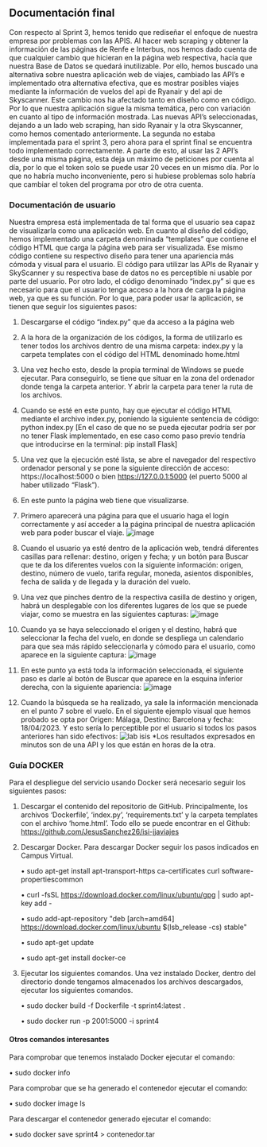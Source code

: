 
## Documentación final

Con respecto al Sprint 3, hemos tenido que rediseñar el enfoque de nuestra empresa por problemas con las APIS. Al hacer web scraping y obtener la información de las páginas de Renfe e Interbus, nos hemos dado cuenta de que cualquier cambio que hicieran en la página web respectiva, hacía que nuestra Base de Datos se quedará inutilizable. 
Por ello, hemos buscado una alternativa sobre nuestra aplicación web de viajes, cambiado las API’s e implementado otra alternativa efectiva, que es mostrar posibles viajes mediante la información de vuelos del api de Ryanair y del api de Skyscanner. 
Este cambio nos ha afectado tanto en diseño como en código. Por lo que nuestra aplicación sigue la misma temática, pero con variación en cuanto al tipo de información mostrada. 
Las nuevas API’s seleccionadas, dejando a un lado web scraping, han sido Ryanair y la otra Skyscanner, como hemos comentado anteriormente. La segunda no estaba implementada para el sprint 3, pero ahora para el sprint final se encuentra todo implementado correctamente.
A parte de esto, al usar las 2 API’s desde una misma página, esta deja un máximo de peticiones por cuenta al día, por lo que el token solo se puede usar 20 veces en un mismo día. Por lo que no habría mucho inconveniente, pero si hubiese problemas solo habría que cambiar el token del programa por otro de otra cuenta.


### Documentación de usuario

Nuestra empresa está implementada de tal forma que el usuario sea capaz de visualizarla como una aplicación web. 
En cuanto al diseño del código, hemos implementado una carpeta denominada “templates” que contiene el código HTML que carga la página web para ser visualizada. Ese mismo código contiene su respectivo diseño para tener una apariencia más cómoda y visual para el usuario. 
El código para utilizar las APIs de Ryanair y SkyScanner y su respectiva base de datos no es perceptible ni usable por parte del usuario. 
Por otro lado, el código denominado “index.py” si que es necesario para que el usuario tenga acceso a la hora de carga la página web, ya que es su función. 
Por lo que, para poder usar la aplicación, se tienen que seguir los siguientes pasos: 
1.	Descargarse el código “index.py” que da acceso a la página web
2.	A la hora de la organización de los códigos, la forma de utilizarlo es tener todos los archivos dentro de una misma carpeta: index.py y la carpeta templates con el código del HTML denominado home.html
3.	Una vez hecho esto, desde la propia terminal de Windows se puede ejecutar. Para conseguirlo, se tiene que situar en la zona del ordenador donde tenga la carpeta anterior. Y abrir la carpeta para tener la ruta de los archivos. 
4.	Cuando se esté en este punto, hay que ejecutar el código HTML mediante el archivo index.py, poniendo la siguiente sentencia de código: python index.py
[En el caso de que no se pueda ejecutar podría ser por no tener Flask implementado, en ese caso como paso previo tendría que introducirse en la terminal: pip install Flask]
5.	Una vez que la ejecución esté lista, se abre el navegador del respectivo ordenador personal y se pone la siguiente dirección de acceso: https://localhost:5000 o bien https://127.0.0.1:5000 (el puerto 5000 al haber utilizado “Flask”).
6.	En este punto la página web tiene que visualizarse. 
7.	Primero aparecerá una página para que el usuario haga el login correctamente y así acceder a la página principal de nuestra aplicación web para poder buscar el viaje. 
![image](https://user-images.githubusercontent.com/91602556/234912650-91c31a63-7272-46f0-bbe3-0b5ff44feef8.png)
8.	Cuando el usuario ya esté dentro de la aplicación web, tendrá diferentes casillas para rellenar: destino, origen y fecha; y un botón para Buscar que te da los diferentes vuelos con la siguiente información: origen, destino, número de vuelo, tarifa regular, moneda, asientos disponibles, fecha de salida y de llegada y la duración del vuelo. 
9.	Una vez que pinches dentro de la respectiva casilla de destino y origen, habrá un desplegable con los diferentes lugares de los que se puede viajar, como se muestra en las siguientes capturas: 
 ![image](https://user-images.githubusercontent.com/91559952/231840861-92bde736-d637-4eec-bd82-8313026800e5.png)

9.	Cuando ya se haya seleccionado el origen y el destino, habrá que seleccionar la fecha del vuelo, en donde se despliega un calendario para que sea más rápido seleccionarla y cómodo para el usuario, como aparece en la siguiente captura: 
 ![image](https://user-images.githubusercontent.com/91559952/231840915-15920a81-6e20-4547-9f98-00b503c4a866.png)

10.	En este punto ya está toda la información seleccionada, el siguiente paso es darle al botón de Buscar que aparece en la esquina inferior derecha, con la siguiente apariencia: 
 ![image](https://user-images.githubusercontent.com/91559952/231840952-08e19602-9201-413b-819c-3fb321e34739.png)

11.	Cuando la búsqueda se ha realizado, ya sale la información mencionada en el punto 7 sobre el vuelo. En el siguiente ejemplo visual que hemos probado se opta por Origen: Málaga, Destino: Barcelona y fecha: 18/04/2023. Y esto sería lo perceptible por el usuario si todos los pasos anteriores han sido efectivos: 
![lab isis](https://user-images.githubusercontent.com/91559952/234650490-03d7c163-61c2-4b1c-8977-2342056dba78.jpg)
*Los resultados expresados en minutos son de una API y los que están en horas de la otra. 

### Guía DOCKER
Para el despliegue del servicio usando Docker será necesario seguir los siguientes pasos:
1.	 Descargar el contenido del repositorio de GitHub. Principalmente, los archivos ‘Dockerfile’, ‘index.py’, ‘requirements.txt’ y la carpeta templates con el archivo ‘home.html’. Todo ello se puede encontrar en el Github: https://github.com/JesusSanchez26/isi-jjaviajes 
2.	Descargar Docker. Para descargar Docker seguir los pasos indicados en Campus Virtual. 

    • sudo apt-get install apt-transport-https ca-certificates curl software-propertiescommon 

    • curl -fsSL https://download.docker.com/linux/ubuntu/gpg | sudo apt-key add -

    • sudo add-apt-repository "deb [arch=amd64] 
    https://download.docker.com/linux/ubuntu $(lsb_release -cs) stable" 

    • sudo apt-get update 

    • sudo apt-get install docker-ce

3.	Ejecutar los siguientes comandos. Una vez instalado Docker, dentro del directorio donde tengamos almacenados los archivos descargados, ejecutar los siguientes comandos. 

    • sudo docker build -f Dockerfile -t sprint4:latest . 
    
    • sudo docker run -p 2001:5000 -i sprint4
    
#### Otros comandos interesantes

Para comprobar que tenemos instalado Docker ejecutar el comando:

• sudo docker info

Para comprobar que se ha generado el contenedor ejecutar el comando:

• sudo docker image ls

Para descargar el contenedor generado ejecutar el comando:

• sudo docker save sprint4 > contenedor.tar
